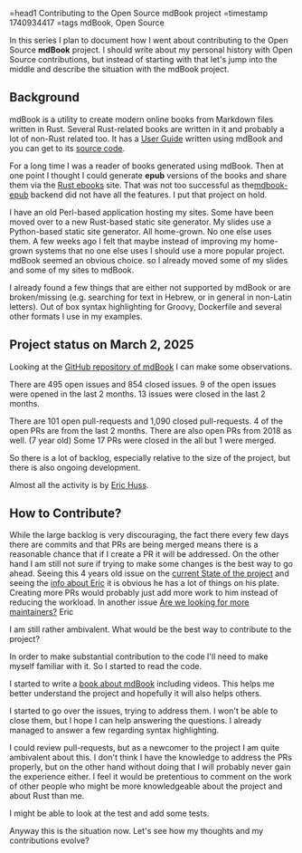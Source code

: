 =head1 Contributing to the Open Source mdBook project
=timestamp 1740934417
=tags mdBook, Open Source

In this series I plan to document how I went about contributing to the Open Source **mdBook** project. I should write about my personal history with Open Source contributions, but instead of starting with that let's jump into the middle and describe the situation with the mdBook project.

## Background

mdBook is a utility to create modern online books from Markdown files written in Rust. Several Rust-related books are written in it and probably a lot of non-Rust related too. It has a [User Guide](https://rust-lang.github.io/mdBook/) written using mdBook and you can get to its [source code](https://github.com/rust-lang/mdBook/).

For a long time I was a reader of books generated using mdBook. Then at one point I thought I could generate **epub** versions of the books and share them via the [Rust ebooks](https://rust-ebooks.code-maven.com/) site. That was not too successful as the[mdbook-epub](https://crates.io/crates/mdbook-epub) backend did not have all the features. I put that project on hold.

I have an old Perl-based application hosting my sites. Some have been moved over to a new Rust-based static site generator. My slides use a Python-based static site generator. All home-grown. No one else uses them.
A few weeks ago I felt that maybe instead of improving my home-grown systems that no one else uses I should use a more popular project. mdBook seemed an obvious choice. so I already moved some of my slides and some of my sites to mdBook.

I already found a few things that are either not supported by mdBook or are broken/missing (e.g. searching for text in Hebrew, or in general in non-Latin letters). Out of box syntax highlighting for Groovy, Dockerfile and several other formats I use in my examples.


## Project status on March 2, 2025

Looking at the [GitHub repository of mdBook](https://github.com/rust-lang/mdBook/) I can make some observations.

There are 495 open issues and 854 closed issues.  9 of the open issues were opened in the last 2 months. 13 issues were closed in the last 2 months.

There are 101 open pull-requests and 1,090 closed pull-requests. 4 of the open PRs are from the last 2 months. There are also open PRs from 2018 as well. (7 year old) Some 17 PRs were closed in the all but 1 were merged.

So there is a lot of backlog, especially relative to the size of the project, but there is also ongoing development.

Almost all the activity is by [Eric Huss](https://github.com/ehuss).


## How to Contribute?

While the large backlog is very discouraging, the fact there every few days there are commits and that PRs are being merged means there is a reasonable chance that if I create a PR it will be addressed.
On the other hand I am still not sure if trying to make some changes is the best way to go ahead. Seeing this 4 years old issue on the [current State of the project](https://github.com/rust-lang/mdBook/issues/1655) and seeing the [info about Eric](https://github.com/sponsors/ehuss) it is obvious he has a lot of things on his plate. Creating more PRs would probably just add more work to him instead of reducing the workload. In another issue [Are we looking for more maintainers?](https://github.com/rust-lang/mdBook/issues/1589) Eric 

I am still rather ambivalent. What would be the best way to contribute to the project?

In order to make substantial contribution to the code I'll need to make myself familiar with it. So I started to read the code.

I started to write a [book about mdBook](https://mdbook.code-maven.com/) including videos. This helps me better understand the project and hopefully it will also helps others.

I started to go over the issues, trying to address them. I won't be able to close them, but I hope I can help answering the questions. I already managed to answer a few regarding syntax highlighting.

I could review pull-requests, but as a newcomer to the project I am quite ambivalent about this. I don't think I have the knowledge to address the PRs properly, but on the other hand without doing that I will probably never gain the experience either.
I feel it would be pretentious to comment on the work of other people who might be more knowledgeable about the project and about Rust than me.

I might be able to look at the test and add some tests.

Anyway this is the situation now. Let's see how my thoughts and my contributions evolve?

